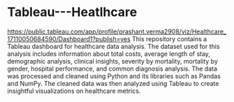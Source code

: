 # Tableau---Heatlhcare
https://public.tableau.com/app/profile/prashant.verma2908/viz/Healthcare_17110050684590/Dashboard1?publish=yes
This repository contains a Tableau dashboard for healthcare data analysis. The dataset used for this analysis includes information about total costs, average length of stay, demographic analysis, clinical insights, severity by mortality, mortality by gender, hospital performance, and common diagnosis analysis. The data was processed and cleaned using Python and its libraries such as Pandas and NumPy. The cleaned data was then analyzed using Tableau to create insightful visualizations on healthcare metrics.
